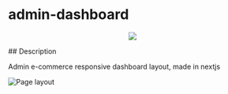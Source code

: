 # admin-dashboard

<p align="center">
   <img src="http://img.shields.io/static/v1?label=STATUS&message=ALREADY%20DEVELOPED&color=RED&style=for-the-badge" #vitrinedev/>
</p>

<p align="justify">
## Description

Admin e-commerce responsive dashboard layout, made in nextjs

![Page layout](https://github.com/dexter2k8/admin-dashboard/blob/main/public/page.gif)

</p>
